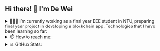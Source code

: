## Hi there! 👋 I'm De Wei
<img src="https://komarev.com/ghpvc/?username=dewchan01&style=for-the-badge&color=blue" alt=""/>
<details>
<summary>🧑🏻‍💻 I’m currently working as a final year EEE student in NTU, preparing final year project in developing a blockchain app. Technologies that I have been learning so far:</summary>

### 🌩️ Cloud Stack

<details>
<summary>☁️ Cloud Providers</summary>

[![AWS](https://img.shields.io/badge/-AWS-232F3E?style=for-the-badge&logo=amazon-aws&logoColor=white)](https://aws.amazon.com/)
[![GCP](https://img.shields.io/badge/-GCP-4285F4?style=for-the-badge&logo=google-cloud&logoColor=white)](https://cloud.google.com/)
[![Azure](https://img.shields.io/badge/-Azure-0089D6?style=for-the-badge&logo=microsoft-azure&logoColor=white)](https://azure.microsoft.com/)
</details>

<details>
<summary>🐳 Containerization</summary>

[![Docker](https://img.shields.io/badge/-Docker-2496ED?style=for-the-badge&logo=docker&logoColor=white)](https://www.docker.com/)
[![Rancher](https://img.shields.io/badge/-Rancher-0075A8?style=for-the-badge&logo=rancher&logoColor=white)](https://rancher.com/)
</details>

<details>
<summary>💾 Storage</summary>

[![MinIO](https://img.shields.io/badge/-MinIO-00ADD8?style=for-the-badge&logo=min.io&logoColor=white)](https://min.io/)
</details>

<details>
<summary>🎵 Orchestration</summary>
  
[![Kubernetes](https://img.shields.io/badge/-Kubernetes-326CE5?style=for-the-badge&logo=kubernetes&logoColor=white)](https://kubernetes.io/)
[![Helm](https://img.shields.io/badge/-Helm-277A9F?style=for-the-badge&logo=helm&logoColor=white)](https://helm.sh/)
</details>

### 🖥️ Front-end App Development

<details>
<summary>💻 Languages & Frameworks</summary>

[![HTML5](https://img.shields.io/badge/-HTML5-E34F26?style=for-the-badge&logo=html5&logoColor=white)](https://developer.mozilla.org/en-US/docs/Web/HTML)
[![CSS3](https://img.shields.io/badge/-CSS3-1572B6?style=for-the-badge&logo=css3&logoColor=white)](https://developer.mozilla.org/en-US/docs/Web/CSS)
[![JavaScript](https://img.shields.io/badge/-JavaScript-F7DF1E?style=for-the-badge&logo=javascript&logoColor=black)](https://developer.mozilla.org/en-US/docs/Web/JavaScript)
[![TypeScript](https://img.shields.io/badge/-TypeScript-3178C6?style=for-the-badge&logo=typescript&logoColor=white)](https://www.typescriptlang.org/)
</details>

<details>
<summary>🔧 Frameworks & Libraries</summary>

[![Node.js](https://img.shields.io/badge/-Node.js-339933?style=for-the-badge&logo=node.js&logoColor=white)](https://nodejs.org/)
[![Angular](https://img.shields.io/badge/-Angular-DD0031?style=for-the-badge&logo=angular&logoColor=white)](https://angular.io/)
[![GreenSock](https://img.shields.io/badge/-GreenSock-88CE02?style=for-the-badge&logo=greensock&logoColor=white)](https://greensock.com/)
 <!-- [![React](https://img.shields.io/badge/-React-61DAFB?style=for-the-badge&logo=react&logoColor=white)](https://reactjs.org/)
 -->
  
</details>
  
### ⚙️ Back-end App Development

<details>
<summary>🗄️ Frameworks & Databases</summary>

[![NestJS](https://img.shields.io/badge/-NestJS-E0234E?style=for-the-badge&logo=nestjs&logoColor=white)](https://nestjs.com/)
[![SQLite](https://img.shields.io/badge/-SQLite-003B57?style=for-the-badge&logo=sqlite&logoColor=white)](https://www.sqlite.org/)
[![PostgreSQL](https://img.shields.io/badge/-PostgreSQL-336791?style=for-the-badge&logo=postgresql&logoColor=white)](https://www.postgresql.org/)
[![TypeORM](https://img.shields.io/badge/-TypeORM-E83524?style=for-the-badge&logo=typeorm&logoColor=white)](https://typeorm.io/)
[![Swagger](https://img.shields.io/badge/-Swagger-85EA2D?style=for-the-badge&logo=swagger&logoColor=black)](https://swagger.io/)
[![OpenAPI](https://img.shields.io/badge/-OpenAPI-6BA539?style=for-the-badge&logo=openapi-initiative&logoColor=white)](https://www.openapis.org/)
<!-- [![MongoDB](https://img.shields.io/badge/-MongoDB-47A248?style=for-the-badge&logo=mongodb&logoColor=white)](https://www.mongodb.com/) -->
</details>

### 🌐 IoT

<details>
<summary>🔌 Hardware & Platforms</summary>

[![Arduino](https://img.shields.io/badge/-Arduino-00979D?style=for-the-badge&logo=arduino&logoColor=white)](https://www.arduino.cc/)
</details>

### 🎮 Unity Pixel Game

<details>
<summary>🕹️ Game Development & Design</summary>

[![Unity](https://img.shields.io/badge/-Unity-000000?style=for-the-badge&logo=unity&logoColor=white)](https://unity.com/)
[![C#](https://img.shields.io/badge/-C%23-239120?style=for-the-badge&logo=c-sharp&logoColor=white)](https://docs.microsoft.com/en-us/dotnet/csharp/)
[![Adobe Premier Pro](https://img.shields.io/badge/-Adobe%20Premiere%20Pro-9999FF?style=for-the-badge&logo=adobe-premiere-pro&logoColor=white)](https://www.adobe.com/products/premiere.html)
[![Photoshop](https://img.shields.io/badge/-Photoshop-31A8FF?style=for-the-badge&logo=adobe-photoshop&logoColor=white)](https://www.adobe.com/products/photoshop.html)
</details>

### 🌐 Web3 App Development

<details>
<summary>📐 AR & 3D Modeling</summary>

[![Vuforia Studio](https://img.shields.io/badge/-Vuforia%20Studio-FF6600?style=for-the-badge&logo=pivotal-tracker&logoColor=white)](https://www.ptc.com/en/products/augmented-reality/vuforia/studio)
[![Creo Illustrate](https://img.shields.io/badge/-Creo%20Illustrate-009EDB?style=for-the-badge&logo=creo-illustrate&logoColor=white)](https://www.ptc.com/en/products/augmented-reality/vuforia/creo-illustrate)
[![Autodesk Fusion 360](https://img.shields.io/badge/-Autodesk%20Fusion%20360-FF6F00?style=for-the-badge&logo=autodesk&logoColor=white)](https://www.autodesk.com/products/fusion-360/)

</details>

### 🚀 DevOps Collaboration and Version Control

<details>
<summary>🔧 Tools and Platforms</summary>

[![Jira](https://img.shields.io/badge/-Jira-0052CC?style=for-the-badge&logo=jira&logoColor=white)](https://www.atlassian.com/software/jira)
[![Bitbucket](https://img.shields.io/badge/-Bitbucket-0052CC?style=for-the-badge&logo=bitbucket&logoColor=white)](https://bitbucket.org/)
[![Git](https://img.shields.io/badge/-Git-F05032?style=for-the-badge&logo=git&logoColor=white)](https://git-scm.com/)
[![GitHub](https://img.shields.io/badge/-GitHub-181717?style=for-the-badge&logo=github&logoColor=white)](https://github.com/)
[![Confluence](https://img.shields.io/badge/-Confluence-172B4D?style=for-the-badge&logo=confluence&logoColor=white)](https://www.atlassian.com/software/confluence)

</details>

### ⚡ Performance & Testing

<details>
<summary>🔍 Monitoring and Logging</summary>

[![Jenkins](https://img.shields.io/badge/-Jenkins-D24939?style=for-the-badge&logo=jenkins&logoColor=white)](https://www.jenkins.io/)
[![Grafana](https://img.shields.io/badge/-Grafana-F46800?style=for-the-badge&logo=grafana&logoColor=white)](https://grafana.com/)
[![InfluxDB](https://img.shields.io/badge/-InfluxDB-22ADF6?style=for-the-badge&logo=influxdb&logoColor=white)](https://www.influxdata.com/)
[![K6](https://img.shields.io/badge/-K6-000000?style=for-the-badge&logo=k6&logoColor=white)](https://k6.io/)

</details>

<details>
<summary>🧪 Testing</summary>

[![Postman](https://img.shields.io/badge/-Postman-FF6C37?style=for-the-badge&logo=postman&logoColor=white)](https://www.postman.com/)
[![Thunder Client](https://img.shields.io/badge/-Thunder%20Client-2F80ED?style=for-the-badge&logo=thunder-client&logoColor=white)](https://www.thunderclient.io/)
[![Jest](https://img.shields.io/badge/-Jest-C21325?style=for-the-badge&logo=jest&logoColor=white)](https://jestjs.io/)

</details>
  
### 🌐 Other Languages and IDE

<details>
<summary>🌐 Other Languages</summary>
  
[![Go](https://img.shields.io/badge/-Go-00ADD8?style=for-the-badge&logo=go&logoColor=white)](https://golang.org/)
[![Python](https://img.shields.io/badge/-Python-3776AB?style=for-the-badge&logo=python&logoColor=white)](https://www.python.org/)
[![C](https://img.shields.io/badge/-C-00599C?style=for-the-badge&logo=c&logoColor=white)](https://devdocs.io/c/)

</details>
  
<details>
<summary>🛠️ IDE</summary>

[![Code::Blocks](https://img.shields.io/badge/-Code::Blocks-333333?style=for-the-badge&logo=codeblocks&logoColor=white)](http://www.codeblocks.org/)
[![PyCharm](https://img.shields.io/badge/-PyCharm-000000?style=for-the-badge&logo=pycharm&logoColor=white)](https://www.jetbrains.com/pycharm/)
[![Visual Studio Code](https://img.shields.io/badge/-Visual%20Studio%20Code-007ACC?style=for-the-badge&logo=visual-studio-code&logoColor=white)](https://code.visualstudio.com/)
[![Visual Studio](https://img.shields.io/badge/-Visual%20Studio-5C2D91?style=for-the-badge&logo=visual-studio&logoColor=white)](https://visualstudio.microsoft.com/)

</details>

### 🧠 AI/ML

<details>
<summary>🤖 Artificial Intelligence & Machine Learning</summary>

<!-- [![Keras](https://img.shields.io/badge/-Keras-D00000?style=for-the-badge&logo=keras&logoColor=white)](https://keras.io/)
[![PyTorch](https://img.shields.io/badge/-PyTorch-EE4C2C?style=for-the-badge&logo=pytorch&logoColor=white)](https://pytorch.org/) -->
[![TensorFlow](https://img.shields.io/badge/-TensorFlow-FF6F00?style=for-the-badge&logo=tensorflow&logoColor=white)](https://www.tensorflow.org/)
[![Scikit-learn](https://img.shields.io/badge/-Scikit%20learn-F7931E?style=for-the-badge&logo=scikit-learn&logoColor=white)](https://scikit-learn.org/)
[![NumPy](https://img.shields.io/badge/-NumPy-013243?style=for-the-badge&logo=numpy&logoColor=white)](https://numpy.org/)
[![Matplotlib](https://img.shields.io/badge/-Matplotlib-11557C?style=for-the-badge&logo=matplotlib&logoColor=white)](https://matplotlib.org/)
[![pandas](https://img.shields.io/badge/-pandas-150458?style=for-the-badge&logo=pandas&logoColor=white)](https://pandas.pydata.org/)
[![Jupyter Notebook](https://img.shields.io/badge/-Jupyter%20Notebook-F37626?style=for-the-badge&logo=jupyter&logoColor=white)](https://jupyter.org/)
[![OpenCV](https://img.shields.io/badge/-OpenCV-5C3EE8?style=for-the-badge&logo=opencv&logoColor=white)](https://opencv.org/)
</details>

### 📝 Content Management Systems (CMS)

<details>
<summary>🌐 CMS Platforms</summary>

[![Adobe Experience Manager (AEM)](https://img.shields.io/badge/-Adobe%20Experience%20Manager%20(AEM)-FF0000?style=for-the-badge&logo=adobe&logoColor=white)](https://www.adobe.com/marketing/experience-manager.html)
[![WordPress](https://img.shields.io/badge/-WordPress-21759B?style=for-the-badge&logo=wordpress&logoColor=white)](https://wordpress.org/)
</details>

### ⛓️ Blockchain

<details>
<summary>🔗 Blockchain & Cryptocurrencies</summary>

[![Ethereum](https://img.shields.io/badge/-Ethereum-3C3C3D?style=for-the-badge&logo=ethereum&logoColor=white)](https://ethereum.org/)
[![Solidity](https://img.shields.io/badge/-Solidity-363636?style=for-the-badge&logo=solidity&logoColor=white)](https://soliditylang.org/)
[![Web3.js](https://img.shields.io/badge/-Web3.js-F16822?style=for-the-badge&logo=ethereum&logoColor=white)](https://web3js.readthedocs.io/)
</details>
</details>

<details>
<summary>📫 How to reach me:</summary>

[![LinkedIn](https://img.shields.io/badge/-LinkedIn-0077B5?style=for-the-badge&logo=linkedin&logoColor=white)](https://www.linkedin.com/in/de-wei-chan/)
[![Email](https://img.shields.io/badge/-Email-D14836?style=for-the-badge&logo=gmail&logoColor=white)](mailto:deweichan@gmail.com)
  
</details>

<details>
  <summary>📊 GitHub Stats:</summary>
<div style="display: flex; justify-content: space-between;">
    <img src="https://github-readme-stats.vercel.app/api?username=dewchan01&show_icons=true" alt="Your Name's GitHub Stats" width="40%" />
    <img src="https://github-readme-stats.vercel.app/api/top-langs/?username=dewchan01&layout=compact" alt="Your Name's Top Languages" width="40%"/>
</div>

</details>

